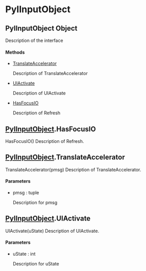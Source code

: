 # PyIInputObject


## PyIInputObject Object

Description of the interface

#### Methods

  - [TranslateAccelerator](PyIInputObject.md#pyiinputobjecttranslateaccelerator)

    Description of TranslateAccelerator&nbsp;

  - [UIActivate](PyIInputObject.md#pyiinputobjectuiactivate)

    Description of UIActivate&nbsp;

  - [HasFocusIO](PyIInputObject.md#pyiinputobjecthasfocusio)

    Description of Refresh&nbsp;


## [PyIInputObject](PyIInputObject.md#pyiinputobject)\.HasFocusIO

HasFocusIO\(\)
Description of Refresh\.


## [PyIInputObject](PyIInputObject.md#pyiinputobject)\.TranslateAccelerator

TranslateAccelerator\(pmsg\)
Description of TranslateAccelerator\.

#### Parameters

  - pmsg : tuple

    Description for pmsg


## [PyIInputObject](PyIInputObject.md#pyiinputobject)\.UIActivate

UIActivate\(uState\)
Description of UIActivate\.

#### Parameters

  - uState : int

    Description for uState